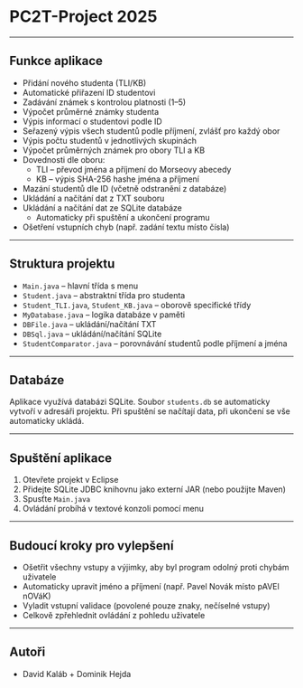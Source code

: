# PC2T-Project 2025


---

## Funkce aplikace

- Přidání nového studenta (TLI/KB)
- Automatické přiřazení ID studentovi
- Zadávání známek s kontrolou platnosti (1–5)
- Výpočet průměrné známky studenta
- Výpis informací o studentovi podle ID
- Seřazený výpis všech studentů podle příjmení, zvlášť pro každý obor
- Výpis počtu studentů v jednotlivých skupinách
- Výpočet průměrných známek pro obory TLI a KB
- Dovednosti dle oboru:
  - TLI – převod jména a příjmení do Morseovy abecedy
  - KB – výpis SHA-256 hashe jména a příjmení
- Mazání studentů dle ID (včetně odstranění z databáze)
- Ukládání a načítání dat z TXT souboru
- Ukládání a načítání dat ze SQLite databáze
  - Automaticky při spuštění a ukončení programu
- Ošetření vstupních chyb (např. zadání textu místo čísla)

---

## Struktura projektu

- `Main.java` – hlavní třída s menu
- `Student.java` – abstraktní třída pro studenta
- `Student_TLI.java`, `Student_KB.java` – oborově specifické třídy
- `MyDatabase.java` – logika databáze v paměti
- `DBFile.java` – ukládání/načítání TXT
- `DBSql.java` – ukládání/načítání SQLite
- `StudentComparator.java` – porovnávání studentů podle příjmení a jména

---

## Databáze

Aplikace využívá databázi SQLite. Soubor `students.db` se automaticky vytvoří v adresáři projektu. Při spuštění se načítají data, při ukončení se vše automaticky ukládá.

---

## Spuštění aplikace

1. Otevřete projekt v Eclipse
2. Přidejte SQLite JDBC knihovnu jako externí JAR (nebo použijte Maven)
3. Spusťte `Main.java`
4. Ovládání probíhá v textové konzoli pomocí menu

---

## Budoucí kroky pro vylepšení

- Ošetřit všechny vstupy a výjimky, aby byl program odolný proti chybám uživatele
- Automaticky upravit jméno a příjmení (např. Pavel Novák místo pAVEl nOVáK)
- Vyladit vstupní validace (povolené pouze znaky, nečíselné vstupy)
- Celkově zpřehlednit ovládání z pohledu uživatele

---
## Autoři

- David Kaláb + Dominik Hejda 

